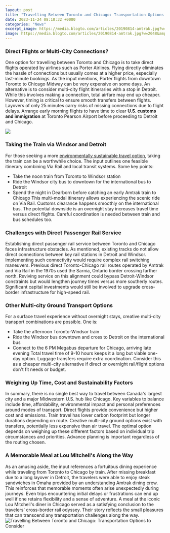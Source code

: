 ```yaml
---
layout: post
title: "Travelling Between Toronto and Chicago: Transportation Options to Consider"
date: 2023-11-24 08:10:32 +0000
categories: "News"
excerpt_image: https://media.blogto.com/articles/20190814-amtrak.jpg?w=2048&amp;cmd=resize_then_crop&amp;height=1365&amp;quality=70
image: https://media.blogto.com/articles/20190814-amtrak.jpg?w=2048&amp;cmd=resize_then_crop&amp;height=1365&amp;quality=70
---
```


### Direct Flights or Multi-City Connections?
One option for travelling between Toronto and Chicago is to take direct flights operated by airlines such as Porter Airlines. Flying directly eliminates the hassle of connections but usually comes at a higher price, especially last-minute bookings. As the input mentions, Porter flights from downtown Toronto to Chicago Midway can be very expensive on some days. 
An alternative is to consider multi-city flight itineraries with a stop in Detroit. While this involves making a connection, total airfare may end up cheaper. However, timing is critical to ensure smooth transfers between flights. Layovers of only 25 minutes carry risks of missing connections due to flight delays. Arrange early morning flights to have time to clear **U.S. customs and immigration** at Toronto Pearson Airport before proceeding to Detroit and Chicago.

![](https://dewi.ca/trains/xAmerica/Amtrak11/amtrak11.jpg)
### Taking the Train via Windsor and Detroit
For those seeking a more [environmentally sustainable travel option](https://thetopnews.github.io/are-most-playstation-giveaways-just-scams-an-in-depth-investigation/), taking the train can be a worthwhile choice. The input outlines one feasible itinerary combining Via Rail and local transit systems. Some key points:
- Take the noon train from Toronto to Windsor station 
- Ride the Windsor city bus to downtown for the international bus to Detroit
- Spend the night in Dearborn before catching an early Amtrak train to Chicago
This multi-modal itinerary allows experiencing the scenic ride on Via Rail. Customs clearance happens smoothly on the international bus. The potential downside is an overnight stay increases travel time versus direct flights. Careful coordination is needed between train and bus schedules too.
### Challenges with Direct Passenger Rail Service  
Establishing direct passenger rail service between Toronto and Chicago faces infrastructure obstacles. As mentioned, existing tracks do not allow direct connections between key rail stations in Detroit and Windsor. Implementing such connectivity would require complex rail switching maneuvers.
Previous direct Toronto-Chicago rail routes operated by Amtrak and Via Rail in the 1970s used the Sarnia, Ontario border crossing farther north. Reviving service on this alignment could bypass Detroit-Windsor constraints but would lengthen journey times versus more southerly routes. Significant capital investments would still be involved to upgrade cross-border infrastructure for high-speed rail.
### Other Multi-city Ground Transport Options
For a surface travel experience without overnight stays, creative multi-city transport combinations are possible. One is:
- Take the afternoon Toronto-Windsor train 
- Ride the Windsor bus downtown and cross to Detroit on the international bus
- Connect to the 6 PM Megabus departure for Chicago, arriving late evening
Total travel time of 9-10 hours keeps it a long but viable one-day option. Luggage transfers require extra coordination. Consider this as a cheaper multi-city alternative if direct or overnight rail/flight options don't fit needs or budget.
### Weighing Up Time, Cost and Sustainability Factors
In summary, there is no single best way to travel between Canada's largest city and a major Midwestern U.S. hub like Chicago. Key variables to balance include time, affordability, environmental impact and personal preferences around modes of transport. 
Direct flights provide convenience but higher cost and emissions. Train travel has lower carbon footprint but longer durations depending on route. Creative multi-city ground options exist with transfers, potentially less expensive than air travel. The optimal option depends on weighing up these different factors based on individual trip circumstances and priorities. Advance planning is important regardless of the routing chosen.
### A Memorable Meal at Lou Mitchell's Along the Way
As an amusing aside, the input references a fortuitous dining experience while traveling from Toronto to Chicago by train. After missing breakfast due to a long layover in Detroit, the travelers were able to enjoy steak sandwiches in Omaha provided by an understanding Amtrak dining crew. 
This reinforces that memorable moments often arise unexpectedly during journeys. Even trips encountering initial delays or frustrations can end up well if one retains flexibility and a sense of adventure. A meal at the iconic Lou Mitchell's diner in Chicago served as a satisfying conclusion to the travelers' cross-border rail odyssey. Their story reflects the small pleasures that can transcend any transportation challenges along the way.
![Travelling Between Toronto and Chicago: Transportation Options to Consider](https://media.blogto.com/articles/20190814-amtrak.jpg?w=2048&amp;cmd=resize_then_crop&amp;height=1365&amp;quality=70)